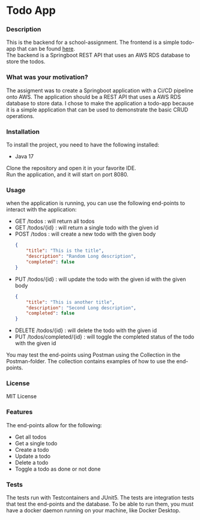 # Todo App

### Description
This is the backend for a school-assignment. The frontend is a simple todo-app that can be found [here](https://github.com/Emilsivertsson/Vue3Crud). \
The backend is a Springboot REST API that uses an AWS RDS database to store the todos.


### What was your motivation?
The assigment was to create a Springboot application with a Ci/CD pipeline onto AWS. The application should be a REST API that uses a AWS RDS database to store data.
I chose to make the application a todo-app because it is a simple application that can be used to demonstrate the basic CRUD operations.


### Installation
To install the project, you need to have the following installed:
- Java 17

Clone the repository and open it in your favorite IDE.\
Run the application, and it will start on port 8080.


### Usage
when the application is running, you can use the following end-points to interact with the application:
- GET /todos : will return all todos
- GET /todos/{id} : will return a single todo with the given id
- POST /todos : will create a new todo with the given body
    ```json
    {
        "title": "This is the title",
        "description": "Random Long description",
        "completed": false
    }
    ```  
- PUT /todos/{id} : will update the todo with the given id with the given body
    ```json
    {
        "title": "This is another title",
        "description": "Second Long description",
        "completed": false
    }
    ```
- DELETE /todos/{id} : will delete the todo with the given id
- PUT /todos/completed/{id} : will toggle the completed status of the todo with the given id

You may test the end-points using Postman using the Collection in the Postman-folder. The collection contains examples of how to use the end-points.

### License
MIT License

### Features
The end-points allow for the following:
- Get all todos
- Get a single todo
- Create a todo
- Update a todo
- Delete a todo
- Toggle a todo as done or not done

### Tests
The tests run with Testcontainers and JUnit5. The tests are integration tests that test the end-points and the database.
To be able to run them, you must have a docker daemon running on your machine, like Docker Desktop.
